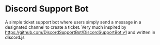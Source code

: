 # Discord Support Bot
A simple ticket support bot where users simply send a message in a designated channel to create a ticket. Very much inspired by https://github.com/DiscordSupportBot/DiscordSupportBot.v1 and written in discord.js

